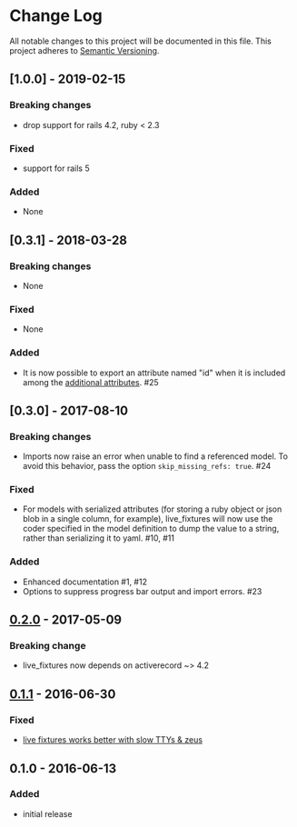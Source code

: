 # Change Log
All notable changes to this project will be documented in this file.
This project adheres to [Semantic Versioning](http://semver.org/).

## [1.0.0] - 2019-02-15
### Breaking changes
 - drop support for rails 4.2, ruby < 2.3

### Fixed
 - support for rails 5

### Added
 - None

## [0.3.1] - 2018-03-28
### Breaking changes
 - None

### Fixed
 - None

### Added
 - It is now possible to export an attribute named "id" when it is included among the [additional attributes](https://github.com/NoRedInk/live_fixtures/tree/3868aaddbeb1c0174261673855610c4f8d9e7842#additional-attributes). #25

## [0.3.0] - 2017-08-10
### Breaking changes
 - Imports now raise an error when unable to find a referenced model.
   To avoid this behavior, pass the option `skip_missing_refs: true`. #24

### Fixed
 - For models with serialized attributes (for storing a ruby object or json blob in a single column, for example), live_fixtures will now use the coder specified in the model definition to dump the value to a string, rather than serializing it to yaml. #10, #11

### Added
 - Enhanced documentation #1, #12
 - Options to suppress progress bar output and import errors. #23

## [0.2.0] - 2017-05-09
### Breaking change
- live_fixtures now depends on activerecord ~> 4.2

[0.2.0]: https://github.com/NoRedInk/live_fixtures/compare/v0.1.1...v0.2.0

## [0.1.1] - 2016-06-30
### Fixed
- [live fixtures works better with slow TTYs & zeus](https://github.com/NoRedInk/live_fixtures/pull/4)

[0.1.1]: https://github.com/NoRedInk/live_fixtures/compare/v0.1.0...v0.1.1

## 0.1.0 - 2016-06-13
### Added
- initial release
